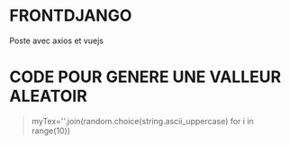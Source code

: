 # FRONTDJANGO
 Poste avec axios et vuejs 

# CODE POUR GENERE UNE VALLEUR ALEATOIR 
> myTex=''.join(random.choice(string.ascii_uppercase) for i in range(10))
